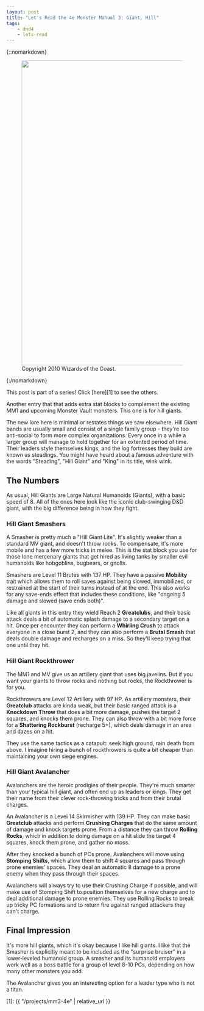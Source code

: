 ```yaml
---
layout: post
title: "Let's Read the 4e Monster Manual 3: Giant, Hill"
tags:
    - dnd4
    - lets-read
---
```


{::nomarkdown}
<figure class="center">
  <img src="{{ "/assets/wir-mm3-4e-giant-hill.png" | absolute_url }}" width=800/>
  <figcaption>
    Copyright 2010 Wizards of the Coast.
  </figcaption>
</figure>
{:/nomarkdown}

This post is part of a series! Click [here][1] to see the others.

Another entry that that adds extra stat blocks to complement the existing MM1
and upcoming Monster Vault monsters. This one is for hill giants.

The new lore here is minimal or restates things we saw elsewhere. Hill Giant
bands are usually small and consist of a single family group - they're too
anti-social to form more complex organizations. Every once in a while a larger
group will manage to hold together for an extented period of time. Their leaders
style themselves kings, and the log fortresses they build are known as
steadings. You might have heard about a famous adventure with the words
"Steading", "Hill Giant" and "King" in its title, wink wink.

## The Numbers

As usual, Hill Giants are Large Natural Humanoids (Giants), with a basic speed
of 8. All of the ones here look like the iconic club-swinging D&D giant, with
the big difference being in how they fight.

### Hill Giant Smashers

A Smasher is pretty much a "Hill Giant Lite". It's slightly weaker than a
standard MV giant, and doesn't throw rocks. To compensate, it's more mobile and
has a few more tricks in melee. This is the stat block you use for those lone
mercenary giants that get hired as living tanks by smaller evil humanoids like
hobgoblins, bugbears, or gnolls.

Smashers are Level 11 Brutes with 137 HP. They have a passive **Mobility** trait
which allows them to roll saves against being slowed, immobilized, or restrained
at the start of their turns instead of at the end. This also works for any
save-ends effect that includes these conditions, like "ongoing 5 damage and
slowed (save ends both)".

Like all giants in this entry they wield Reach 2 **Greatclubs**, and their basic
attack deals a bit of automatic splash damage to a secondary target on a
hit. Once per encounter they can perform a **Whirling Crush** to attack everyone
in a close burst 2, and they can also perform a **Brutal Smash** that deals
double damage and recharges on a miss. So they'll keep trying that one until
they hit.

### Hill Giant Rockthrower

The MM1 and MV give us an artillery giant that uses big javelins. But if you
want your giants to throw rocks and nothing but rocks, the Rockthrower is for
you.

Rockthrowers are Level 12 Artillery with 97 HP. As artillery monsters, their
**Greatclub** attacks are kinda weak, but their basic ranged attack is a
**Knockdown Throw** that does a bit more damage, pushes the target 2 squares,
and knocks them prone. They can also throw with a bit more force for a
**Shattering Rockburst** (recharge 5+), which deals damage in an area and dazes
on a hit.

They use the same tactics as a catapult: seek high ground, rain death from
above. I imagine hiring a bunch of rockthrowers is quite a bit cheaper than
maintaining your own siege engines.

### Hill Giant Avalancher

Avalanchers are the heroic prodigies of their people. They're much smarter than
your typical hill giant, and often end up as leaders or kings. They get their
name from their clever rock-throwing tricks and from their brutal charges.

An Avalancher is a Level 14 Skirmisher with 139 HP. They can make basic
**Greatclub** attacks and perform **Crushing Charges** that do the same amount
of damage and knock targets prone. From a distance they can throw **Rolling
Rocks**, which in addition to doing damage on a hit slide the target 4 squares,
knock them prone, and gather no moss.

After they knocked a bunch of PCs prone, Avalanchers will move using **Stomping
Shifts**, which allow them to shift 4 squares and pass through prone enemies'
spaces. They deal an automatic 8 damage to a prone enemy when they pass through
their spaces.

Avalanchers will always try to use their Crushing Charge if possible, and will
make use of Stomping Shift to position themselves for a new charge and to deal
additional damage to prone enemies. They use Rolling Rocks to break up tricky PC
formations and to return fire against ranged attackers they can't charge.

## Final Impression

It's more hill giants, which it's okay because I like hill giants. I like that
the Smasher is explicitly meant to be included as the "surprise bruiser" in a
lower-leveled humanoid group. A smasher and its humanoid employers work well as
a boss battle for a group of level 8-10 PCs, depending on how many other
monsters you add.

The Avalancher gives you an interesting option for a leader type who is not a
titan.

[1]: {{ "/projects/mm3-4e" | relative_url }}
